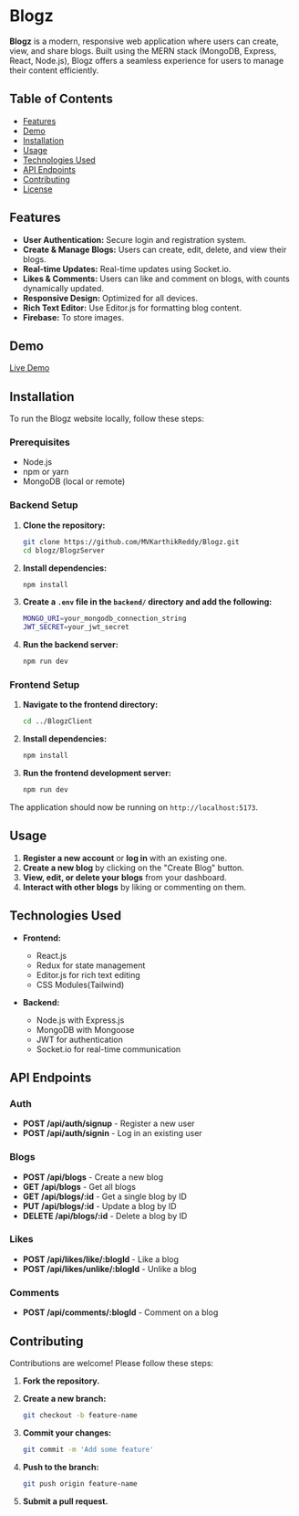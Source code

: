 
# Blogz

**Blogz** is a modern, responsive web application where users can create, view, and share blogs. Built using the MERN stack (MongoDB, Express, React, Node.js), Blogz offers a seamless experience for users to manage their content efficiently.

## Table of Contents

- [Features](#features)
- [Demo](#demo)
- [Installation](#installation)
- [Usage](#usage)
- [Technologies Used](#technologies-used)
- [API Endpoints](#api-endpoints)
- [Contributing](#contributing)
- [License](#license)

## Features

- **User Authentication:** Secure login and registration system.
- **Create & Manage Blogs:** Users can create, edit, delete, and view their blogs.
- **Real-time Updates:** Real-time updates using Socket.io.
- **Likes & Comments:** Users can like and comment on blogs, with counts dynamically updated.
- **Responsive Design:** Optimized for all devices.
- **Rich Text Editor:** Use Editor.js for formatting blog content.
- **Firebase:** To store images.

## Demo

[Live Demo](https://blogz-1.vercel.app) 

## Installation

To run the Blogz website locally, follow these steps:

### Prerequisites

- Node.js
- npm or yarn
- MongoDB (local or remote)

### Backend Setup

1. **Clone the repository:**

   ```bash
   git clone https://github.com/MVKarthikReddy/Blogz.git
   cd blogz/BlogzServer
   ```

2. **Install dependencies:**

   ```bash
   npm install
   ```

3. **Create a `.env` file in the `backend/` directory and add the following:**

   ```bash
   MONGO_URI=your_mongodb_connection_string
   JWT_SECRET=your_jwt_secret
   ```

4. **Run the backend server:**

   ```bash
   npm run dev
   ```

### Frontend Setup

1. **Navigate to the frontend directory:**

   ```bash
   cd ../BlogzClient
   ```

2. **Install dependencies:**

   ```bash
   npm install
   ```

3. **Run the frontend development server:**

   ```bash
   npm run dev
   ```

The application should now be running on `http://localhost:5173`.

## Usage

1. **Register a new account** or **log in** with an existing one.
2. **Create a new blog** by clicking on the "Create Blog" button.
3. **View, edit, or delete your blogs** from your dashboard.
4. **Interact with other blogs** by liking or commenting on them.

## Technologies Used

- **Frontend:**
  - React.js
  - Redux for state management
  - Editor.js for rich text editing
  - CSS Modules(Tailwind)

- **Backend:**
  - Node.js with Express.js
  - MongoDB with Mongoose
  - JWT for authentication
  - Socket.io for real-time communication

## API Endpoints

### Auth

- **POST /api/auth/signup** - Register a new user
- **POST /api/auth/signin** - Log in an existing user

### Blogs

- **POST /api/blogs** - Create a new blog
- **GET /api/blogs** - Get all blogs
- **GET /api/blogs/:id** - Get a single blog by ID
- **PUT /api/blogs/:id** - Update a blog by ID
- **DELETE /api/blogs/:id** - Delete a blog by ID

### Likes

- **POST /api/likes/like/:blogId** - Like a blog
- **POST /api/likes/unlike/:blogId** - Unlike a blog

### Comments

- **POST /api/comments/:blogId** - Comment on a blog

## Contributing

Contributions are welcome! Please follow these steps:

1. **Fork the repository.**
2. **Create a new branch:**

   ```bash
   git checkout -b feature-name
   ```

3. **Commit your changes:**

   ```bash
   git commit -m 'Add some feature'
   ```

4. **Push to the branch:**

   ```bash
   git push origin feature-name
   ```

5. **Submit a pull request.**
